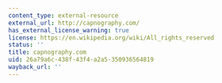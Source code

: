 ```yaml
---
content_type: external-resource
external_url: http://capnography.com/
has_external_license_warning: true
license: https://en.wikipedia.org/wiki/All_rights_reserved
status: ''
title: capnography.com
uid: 26a79a6c-438f-43f4-a2a5-350936564819
wayback_url: ''
---
```

